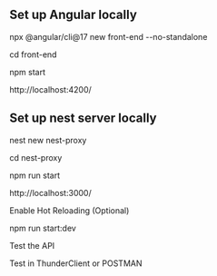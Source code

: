 ## Set up Angular locally

npx @angular/cli@17 new front-end --no-standalone

cd front-end

npm start

http://localhost:4200/

## Set up nest server locally

nest new nest-proxy

cd nest-proxy

npm run start

http://localhost:3000/

Enable Hot Reloading (Optional)

npm run start:dev

Test the API

Test in ThunderClient or POSTMAN
